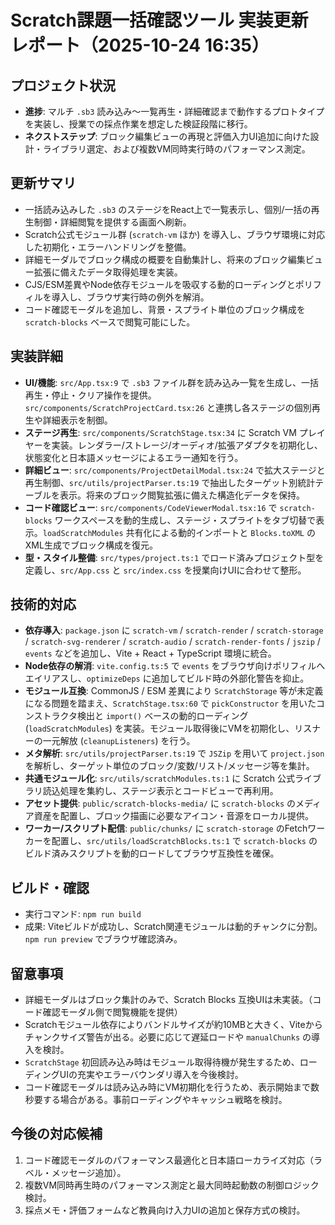 # Scratch課題一括確認ツール 実装更新レポート（2025-10-24 16:35）

## プロジェクト状況
- **進捗**: マルチ `.sb3` 読み込み〜一覧再生・詳細確認まで動作するプロトタイプを実装し、授業での採点作業を想定した検証段階に移行。
- **ネクストステップ**: ブロック編集ビューの再現と評価入力UI追加に向けた設計・ライブラリ選定、および複数VM同時実行時のパフォーマンス測定。

## 更新サマリ
- 一括読み込みした `.sb3` のステージをReact上で一覧表示し、個別/一括の再生制御・詳細閲覧を提供する画面へ刷新。
- Scratch公式モジュール群 (`scratch-vm` ほか) を導入し、ブラウザ環境に対応した初期化・エラーハンドリングを整備。
- 詳細モーダルでブロック構成の概要を自動集計し、将来のブロック編集ビュー拡張に備えたデータ取得処理を実装。
- CJS/ESM差異やNode依存モジュールを吸収する動的ローディングとポリフィルを導入し、ブラウザ実行時の例外を解消。
- コード確認モーダルを追加し、背景・スプライト単位のブロック構成を `scratch-blocks` ベースで閲覧可能にした。

## 実装詳細
- **UI/機能**: `src/App.tsx:9` で `.sb3` ファイル群を読み込み一覧を生成し、一括再生・停止・クリア操作を提供。`src/components/ScratchProjectCard.tsx:26` と連携し各ステージの個別再生や詳細表示を制御。
- **ステージ再生**: `src/components/ScratchStage.tsx:34` に Scratch VM プレイヤーを実装。レンダラー/ストレージ/オーディオ/拡張アダプタを初期化し、状態変化と日本語メッセージによるエラー通知を行う。
- **詳細ビュー**: `src/components/ProjectDetailModal.tsx:24` で拡大ステージと再生制御、`src/utils/projectParser.ts:19` で抽出したターゲット別統計テーブルを表示。将来のブロック閲覧拡張に備えた構造化データを保持。
- **コード確認ビュー**: `src/components/CodeViewerModal.tsx:16` で `scratch-blocks` ワークスペースを動的生成し、ステージ・スプライトをタブ切替で表示。`loadScratchModules` 共有化による動的インポートと `Blocks.toXML` のXML生成でブロック構成を復元。
- **型・スタイル整備**: `src/types/project.ts:1` でロード済みプロジェクト型を定義し、`src/App.css` と `src/index.css` を授業向けUIに合わせて整形。

## 技術的対応
- **依存導入**: `package.json` に `scratch-vm` / `scratch-render` / `scratch-storage` / `scratch-svg-renderer` / `scratch-audio` / `scratch-render-fonts` / `jszip` / `events` などを追加し、Vite + React + TypeScript 環境に統合。
- **Node依存の解消**: `vite.config.ts:5` で `events` をブラウザ向けポリフィルへエイリアスし、`optimizeDeps` に追加してビルド時の外部化警告を抑止。
- **モジュール互換**: CommonJS / ESM 差異により `ScratchStorage` 等が未定義になる問題を踏まえ、`ScratchStage.tsx:60` で `pickConstructor` を用いたコンストラクタ検出と `import()` ベースの動的ローディング (`loadScratchModules`) を実装。モジュール取得後にVMを初期化し、リスナーの一元解放 (`cleanupListeners`) を行う。
- **メタ解析**: `src/utils/projectParser.ts:19` で `JSZip` を用いて `project.json` を解析し、ターゲット単位のブロック/変数/リスト/メッセージ等を集計。
- **共通モジュール化**: `src/utils/scratchModules.ts:1` に Scratch 公式ライブラリ読込処理を集約し、ステージ表示とコードビューで再利用。
- **アセット提供**: `public/scratch-blocks-media/` に `scratch-blocks` のメディア資産を配置し、ブロック描画に必要なアイコン・音源をローカル提供。
- **ワーカー/スクリプト配信**: `public/chunks/` に `scratch-storage` のFetchワーカーを配置し、`src/utils/loadScratchBlocks.ts:1` で `scratch-blocks` のビルド済みスクリプトを動的ロードしてブラウザ互換性を確保。

## ビルド・確認
- 実行コマンド: `npm run build`
- 成果: Viteビルドが成功し、Scratch関連モジュールは動的チャンクに分割。`npm run preview` でブラウザ確認済み。

## 留意事項
- 詳細モーダルはブロック集計のみで、Scratch Blocks 互換UIは未実装。（コード確認モーダル側で閲覧機能を提供）
- Scratchモジュール依存によりバンドルサイズが約10MBと大きく、Viteからチャンクサイズ警告が出る。必要に応じて遅延ロードや `manualChunks` の導入を検討。
- `ScratchStage` 初回読み込み時はモジュール取得待機が発生するため、ローディングUIの充実やエラーバウンダリ導入を今後検討。
- コード確認モーダルは読み込み時にVM初期化を行うため、表示開始まで数秒要する場合がある。事前ローディングやキャッシュ戦略を検討。

## 今後の対応候補
1. コード確認モーダルのパフォーマンス最適化と日本語ローカライズ対応（ラベル・メッセージ追加）。
2. 複数VM同時再生時のパフォーマンス測定と最大同時起動数の制御ロジック検討。
3. 採点メモ・評価フォームなど教員向け入力UIの追加と保存方式の検討。

